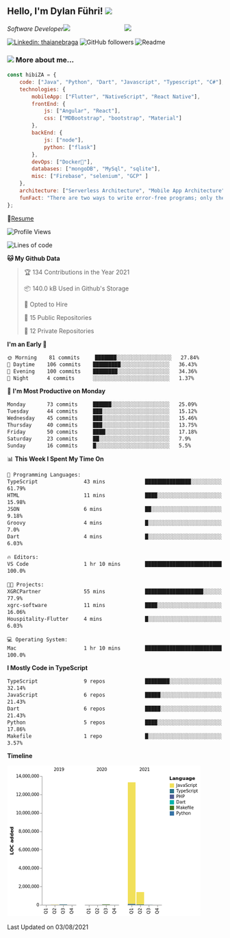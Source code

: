 <h2>Hello, I'm Dylan Führi! <img src="https://media.giphy.com/media/12oufCB0MyZ1Go/giphy.gif" width="50"></h2>
<img align='right' src="https://media.giphy.com/media/836HiJc7pgzy8iNXCn/giphy.gif" width="230">
<p><em>Software Developer</a><img src="https://media.giphy.com/media/WUlplcMpOCEmTGBtBW/giphy.gif" width="30"> 
</em></p>

[![Linkedin: thaianebraga](https://img.shields.io/badge/-Dylan-blue?style=flat-square&logo=Linkedin&logoColor=white&link=https://www.linkedin.com/in/dylan-fuhri/)](https://www.linkedin.com/in/dylan-fuhri/)
![GitHub followers](https://img.shields.io/github/followers/HibiZA?style=social)
![Readme](https://github.com/HibiZA/HibiZA/workflows/Readme/badge.svg)

### <img src="https://media.giphy.com/media/VgCDAzcKvsR6OM0uWg/giphy.gif" width="50"> More about me...  

```javascript
const hibiZA = {
    code: ["Java", "Python", "Dart", "Javascript", "Typescript", "C#"],
    technologies: {
        mobileApp: ["Flutter", "NativeScript", "React Native"],
        frontEnd: {
            js: ["Angular", "React"],
            css: ["MDBootstrap", "bootstrap", "Material"]
        },
        backEnd: {
            js: ["node"],
            python: ["flask"]
        },
        devOps: ["Docker🐳"],
        databases: ["mongoDB", "MySql", "sqlite"],
        misc: ["Firebase", "selenium", "GCP" ]
    },
    architecture: ["Serverless Architecture", "Mobile App Architecture"],
    funFact: "There are two ways to write error-free programs; only the third one works"
};
```
📝[Resume](https://drive.google.com/file/d/1RjxKCcvUeoyYgnL_eCwQ9zay77Ayr0Xu/view?usp=sharing)
<!--START_SECTION:waka-->
![Profile Views](http://img.shields.io/badge/Profile%20Views-0-blue)

![Lines of code](https://img.shields.io/badge/From%20Hello%20World%20I%27ve%20Written-14.9%20million%20lines%20of%20code-blue)

**🐱 My Github Data** 

> 🏆 134 Contributions in the Year 2021
 > 
> 📦 140.0 kB Used in Github's Storage 
 > 
> 💼 Opted to Hire
 > 
> 📜 15 Public Repositories 
 > 
> 🔑 12 Private Repositories  
 > 
**I'm an Early 🐤** 

```text
🌞 Morning    81 commits     ███████░░░░░░░░░░░░░░░░░░   27.84% 
🌆 Daytime    106 commits    █████████░░░░░░░░░░░░░░░░   36.43% 
🌃 Evening    100 commits    ████████░░░░░░░░░░░░░░░░░   34.36% 
🌙 Night      4 commits      ░░░░░░░░░░░░░░░░░░░░░░░░░   1.37%

```
📅 **I'm Most Productive on Monday** 

```text
Monday       73 commits     ██████░░░░░░░░░░░░░░░░░░░   25.09% 
Tuesday      44 commits     ███░░░░░░░░░░░░░░░░░░░░░░   15.12% 
Wednesday    45 commits     ███░░░░░░░░░░░░░░░░░░░░░░   15.46% 
Thursday     40 commits     ███░░░░░░░░░░░░░░░░░░░░░░   13.75% 
Friday       50 commits     ████░░░░░░░░░░░░░░░░░░░░░   17.18% 
Saturday     23 commits     ██░░░░░░░░░░░░░░░░░░░░░░░   7.9% 
Sunday       16 commits     █░░░░░░░░░░░░░░░░░░░░░░░░   5.5%

```


📊 **This Week I Spent My Time On** 

```text
💬 Programming Languages: 
TypeScript               43 mins             ███████████████░░░░░░░░░░   61.79% 
HTML                     11 mins             ████░░░░░░░░░░░░░░░░░░░░░   15.98% 
JSON                     6 mins              ██░░░░░░░░░░░░░░░░░░░░░░░   9.18% 
Groovy                   4 mins              █░░░░░░░░░░░░░░░░░░░░░░░░   7.0% 
Dart                     4 mins              █░░░░░░░░░░░░░░░░░░░░░░░░   6.03%

🔥 Editors: 
VS Code                  1 hr 10 mins        █████████████████████████   100.0%

🐱‍💻 Projects: 
XGRCPartner              55 mins             ███████████████████░░░░░░   77.9% 
xgrc-software            11 mins             ████░░░░░░░░░░░░░░░░░░░░░   16.06% 
Houspitality-Flutter     4 mins              █░░░░░░░░░░░░░░░░░░░░░░░░   6.03%

💻 Operating System: 
Mac                      1 hr 10 mins        █████████████████████████   100.0%

```

**I Mostly Code in TypeScript** 

```text
TypeScript               9 repos             ████████░░░░░░░░░░░░░░░░░   32.14% 
JavaScript               6 repos             █████░░░░░░░░░░░░░░░░░░░░   21.43% 
Dart                     6 repos             █████░░░░░░░░░░░░░░░░░░░░   21.43% 
Python                   5 repos             ████░░░░░░░░░░░░░░░░░░░░░   17.86% 
Makefile                 1 repo              █░░░░░░░░░░░░░░░░░░░░░░░░   3.57%

```


**Timeline**

![Chart not found](https://raw.githubusercontent.com/HibiZA/HibiZA/master/charts/bar_graph.png) 


 Last Updated on 03/08/2021
<!--END_SECTION:waka-->
